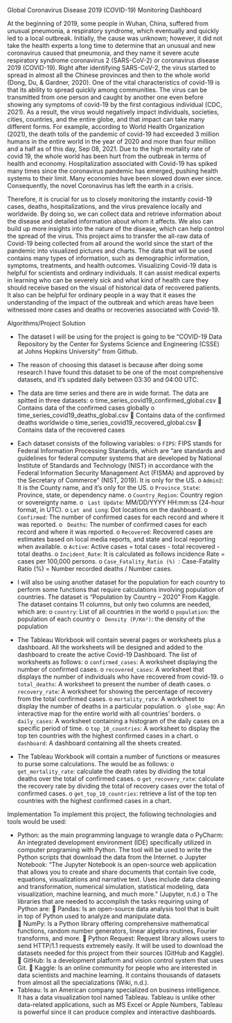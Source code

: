 Global Coronavirus Disease 2019 (COVID-19) Monitoring Dashboard

At the beginning of 2019, some people in Wuhan, China, suffered from unusual pneumonia, a respiratory syndrome, which eventually and quickly led to a local outbreak. Initially, the cause was unknown; however, it did not take the health experts a long time to determine that an unusual and new coronavirus caused that pneumonia, and they name it severe acute respiratory syndrome coronavirus 2 (SARS-CoV-2) or coronavirus disease 2019 (COVID-19). Right after identifying SARS-CoV-2, the virus started to spread in almost all the Chinese provinces and then to the whole world (Dong, Du, & Gardner, 2020). One of the vital characteristics of covid-19 is that its ability to spread quickly among communities. The virus can be transmitted from one person and caught by another one even before showing any symptoms of covid-19 by the first contagious individual (CDC, 2021). As a result, the virus would negatively impact individuals, societies, cities, countries, and the entire globe, and that impact can take many different forms. For example, according to World Health Organization (2021), the death tolls of the pandemic of covid-19 had exceeded 3 million humans in the entire world in the year of 2020 and more than four million and a half as of this day, Sep 08, 2021. Due to the high mortality rate of covid 19, the whole world has been hurt from the outbreak in terms of health and economy. Hospitalization associated with Covid-19 has spiked many times since the coronavirus pandemic has emerged, pushing health systems to their limit. Many economies have been slowed down ever since. Consequently, the novel Coronavirus has left the earth in a crisis.  

Therefore, it is crucial for us to closely monitoring the instantly covid-19 cases, deaths, hospitalizations, and the virus prevalence locally and worldwide. By doing so, we can collect data and retrieve information about the disease and detailed information about whom it affects. We also can build up more insights into the nature of the disease, which can help control the spread of the virus. This project aims to transfer the all-raw data of Covid-19 being collected from all around the world since the start of the pandemic into visualized pictures and charts. The data that will be used contains many types of information, such as demographic information, symptoms, treatments, and health outcomes. Visualizing Covid-19 data is helpful for scientists and ordinary individuals. It can assist medical experts in learning who can be severely sick and what kind of health care they should receive based on the visual of historical data of recovered patients. It also can be helpful for ordinary people in a way that it eases the understanding of the impact of the outbreak and which areas have been witnessed more cases and deaths or recoveries associated with Covid-19.  

Algorithms/Project Solution
-	The dataset I will be using for the project is going to be “COVID-19 Data Repository by the Center for Systems Science and Engineering (CSSE) at Johns Hopkins University” from Github.  
-	The reason of choosing this dataset is because after doing some research I have found this dataset to be one of the most comprehensive datasets, and it’s updated daily between 03:30 and 04:00 UTC.
-	The data are time series and there are in wide format. The data are spitted in three datasets:
o	time_series_covid19_confirmed_global.csv
	Contains data of the confirmed cases globally
o	time_series_covid19_deaths_global.csv
	Contains data of the confirmed deaths worldwide
o	time_series_covid19_recovered_global.csv
	Contains data of the recovered cases
-	Each dataset consists of the following variables:
o	`FIPS`: FIPS stands for Federal Information Processing Standards, which are “are standards and guidelines for federal computer systems that are developed by National Institute of Standards and Technology (NIST) in accordance with the Federal Information Security Management Act (FISMA) and approved by the Secretary of Commerce” (NIST, 2019). It is only for the US.
o	`Admin2`: It is the County name, and it’s only for the US.
o	`Province_State`: Province, state, or dependency name.
o	`Country_Region`: Country region or sovereignty name.
o	` Last Update`: MM/DD/YYYY HH:mm:ss (24-hour format, in UTC).
o	`Lat and Long`: Dot locations on the dashboard.
o	` Confirmed`: The number of confirmed cases for each record and where it was reported. 
o	` Deaths`: The number of confirmed cases for each record and where it was reported. 
o	`Recovered`: Recovered cases are estimates based on local media reports, and state and local reporting when available. 
o	`Active`: Active cases = total cases - total recovered - total deaths.
o	`Incident_Rate`: It is calculated as follows incidence Rate = cases per 100,000 persons.
o	`Case_Fatality_Ratio (%) `: Case-Fatality Ratio (%) = Number recorded deaths / Number cases.
-	I will also be using another dataset for the population for each country to perform some functions that require calculations involving population of countries. The dataset is “Population by Country – 2020” From Kaggle. The dataset contains 11 columns, but only two columns are needed, which are:
o	`country`: List of all countries in the world
o	`population`: the population of each country
o	` Density (P/Km²)`: the density of the population
-	The Tableau Workbook will contain several pages or worksheets plus a dashboard. All the worksheets will be designed and added to the dashboard to create the active Covid-19 Dashboard. The list of worksheets as follows:
o	`confirmed_cases`: A worksheet displaying the number of confirmed cases.
o	`recovered_cases`: A worksheet that displays the number of individuals who have recovered from covid-19.
o	`total_deaths`: A worksheet to present the number of death cases.
o	`recovery_rate`: A worksheet for showing the percentage of recovery from the total confirmed cases. 
o	`mortality_rate`: A worksheet to display the number of deaths in a particular population.
o	` globe_map`: An interactive map for the entire world with all countries’ borders. 
o	`daily_cases`: A worksheet containing a histogram of the daily cases on a specific period of time.
o	`top_10_countries`:  A worksheet to display the top ten countries with the highest confirmed cases in a chart. 
o	`dashboard`: A dashboard containing all the sheets created. 

-	The Tableau Workbook will contain a number of functions or measures to purse some calculations. The would be as follows:
o	`get_mortality_rate`: calculate the death rates by dividing the total deaths over the total of confirmed cases. 
o	`get_recovery_rate`: calculate the recovery rate by dividing the total of recovery cases over the total of confirmed cases. 
o	`get_top_10_countries`: retrieve a list of the top ten countries with the highest confirmed cases in a chart.


Implementation
 To implement this project, the following technologies and tools would be used: 
-	Python: as the main programming language to wrangle data
o	PyCharm:  An integrated development environment (IDE) specifically utilized in computer programing with Python. The tool will be used to write the Python scripts that download the data from the Internet. 
o	Jupyter Notebook: “The Jupyter Notebook is an open-source web application that allows you to create and share documents that contain live code, equations, visualizations and narrative text. Uses include data cleaning and transformation, numerical simulation, statistical modeling, data visualization, machine learning, and much more.” (Jupyter, n.d.)
o	The libraries that are needed to accomplish the tasks requiring using of Python are:
	Pandas: Is an open-source data analysis tool that is built in top of Python used to analyze and manipulate data.  
	NumPy:  Is a Python library offering comprehensive mathematical functions, random number generators, linear algebra routines, Fourier transforms, and more. 
	Python Request: Request library allows users to send HTTP/1.1 requests extremely easily. It will be used to download the datasets needed for this project from their sources (GitHub and Kaggle). 
	GitHub: Is a development platform and vision control system that uses Git. 
	Kaggle: Is an online community for people who are interested in data scientists and machine learning. It contains thousands of datasets from almost all the specializations (Wiki, n.d.).
-	Tableau: Is an American company specialized on business intelligence. It has a data visualization tool named Tableau. Tableau is unlike other data-related applications, such as MS Excel or Apple Numbers, Tableau is powerful since it can produce complex and interactive dashboards. 
